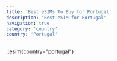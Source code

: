 ```yaml
---
title: 'Best eSIMs To Buy for Portugal'
description: 'Best eSIM for Portugal'
navigation: true
category: 'country'
country: 'Portugal'
---
```


::esim{country="portugal"}
